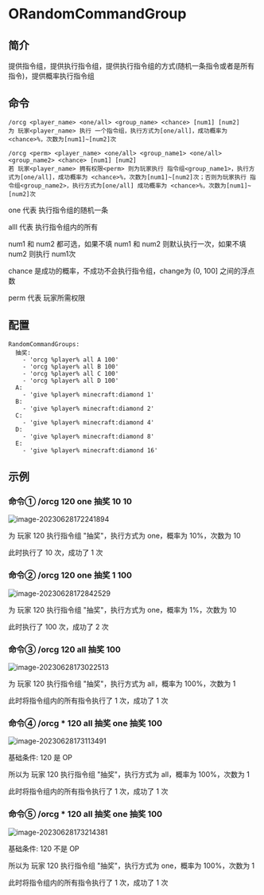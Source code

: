 # ORandomCommandGroup

## 简介

提供指令组，提供执行指令组，提供执行指令组的方式(随机一条指令或者是所有指令)，提供概率执行指令组

## 命令

```
/orcg <player_name> <one/all> <group_name> <chance> [num1] [num2]
为 玩家<player_name> 执行 一个指令组，执行方式为[one/all]，成功概率为 <chance>%，次数为[num1]~[num2]次

/orcg <perm> <player_name> <one/all> <group_name1> <one/all> <group_name2> <chance> [num1] [num2]
若 玩家<player_name> 拥有权限<perm> 则为玩家执行 指令组<group_name1>，执行方式为[one/all]，成功概率为 <chance>%，次数为[num1]~[num2]次；否则为玩家执行 指令组<group_name2>，执行方式为[one/all] 成功概率为 <chance>%，次数为[num1]~[num2]次
```

one 代表 执行指令组的随机一条

alll 代表 执行指令组内的所有

num1 和 num2 都可选，如果不填 num1 和 num2 则默认执行一次，如果不填 num2 则执行 num1次

chance 是成功的概率，不成功不会执行指令组，change为 (0, 100] 之间的浮点数

perm 代表 玩家所需权限

## 配置

```
RandomCommandGroups:
  抽奖:
    - 'orcg %player% all A 100'
    - 'orcg %player% all B 100'
    - 'orcg %player% all C 100'
    - 'orcg %player% all D 100'
  A:
    - 'give %player% minecraft:diamond 1'
  B:
    - 'give %player% minecraft:diamond 2'
  C:
    - 'give %player% minecraft:diamond 4'
  D:
    - 'give %player% minecraft:diamond 8'
  E:
    - 'give %player% minecraft:diamond 16'
```

## 示例

### 命令① /orcg 120 one 抽奖 10 10

![image-20230628172241894](C:\Users\86156\AppData\Roaming\Typora\typora-user-images\image-20230628172241894.png)

为 玩家 120 执行指令组 "抽奖"，执行方式为 one，概率为 10%，次数为 10

此时执行了 10 次，成功了 1 次

### 命令② /orcg 120 one 抽奖 1 100

![image-20230628172842529](C:\Users\86156\AppData\Roaming\Typora\typora-user-images\image-20230628172842529.png)

为 玩家 120 执行指令组 "抽奖"，执行方式为 one，概率为 1%，次数为 10

此时执行了 100 次，成功了 2 次

### 命令③ /orcg 120 all 抽奖 100

![image-20230628173022513](C:\Users\86156\AppData\Roaming\Typora\typora-user-images\image-20230628173022513.png)

为 玩家 120 执行指令组 "抽奖"，执行方式为 all，概率为 100%，次数为 1

此时将指令组内的所有指令执行了 1 次，成功了 1 次

### 命令④ /orcg * 120 all 抽奖 one 抽奖 100 

![image-20230628173113491](C:\Users\86156\AppData\Roaming\Typora\typora-user-images\image-20230628173113491.png)

基础条件: 120 是 OP

所以为 玩家 120 执行指令组 "抽奖"，执行方式为 all，概率为 100%，次数为 1

此时将指令组内的所有指令执行了 1 次，成功了 1 次

### 命令⑤ /orcg * 120 all 抽奖 one 抽奖 100 

![image-20230628173214381](C:\Users\86156\AppData\Roaming\Typora\typora-user-images\image-20230628173214381.png)

基础条件: 120 不是 OP

所以为 玩家 120 执行指令组 "抽奖"，执行方式为 one，概率为 100%，次数为 1

此时将指令组内的所有指令执行了 1 次，成功了 1 次